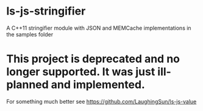 # ls-js-stringifier
A C++11 stringifier module with JSON and MEMCache implementations in the samples folder

# This project is deprecated and no longer supported.  It was just ill-planned and implemented.

For something much better see https://github.com/LaughingSun/ls-js-value
